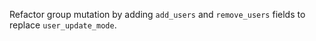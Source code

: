 Refactor group mutation by adding `add_users` and `remove_users` fields to replace `user_update_mode`.
